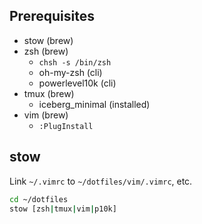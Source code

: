 ## Prerequisites
- stow (brew)
- zsh (brew)
  - `chsh -s /bin/zsh`
  - oh-my-zsh (cli)
  - powerlevel10k (cli)
- tmux (brew)
  - iceberg_minimal (installed)
- vim (brew)
  - `:PlugInstall`

## stow
Link `~/.vimrc` to `~/dotfiles/vim/.vimrc`, etc.
```sh
cd ~/dotfiles
stow [zsh|tmux|vim|p10k]
```

